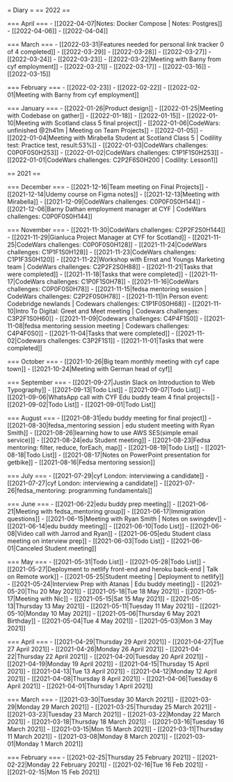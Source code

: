 = Diary =
== 2022 ==

=== April ===
        - [[2022-04-07|Notes: Docker Compose | Notes: Postgres]]
        - [[2022-04-06]]
        - [[2022-04-04]]

=== March ===
        - [[2022-03-31|Features needed for personal link tracker 0 of 4 completed]]
        - [[2022-03-29]]
        - [[2022-03-28]]
        - [[2022-03-27]]
        - [[2022-03-24]]
        - [[2022-03-23]]
        - [[2022-03-22|Meeting with Barny from cyf employment]]
        - [[2022-03-21]]
        - [[2022-03-17]]
        - [[2022-03-16]]
        - [[2022-03-15]]

=== February ===
        - [[2022-02-23]]
        - [[2022-02-22]]
        - [[2022-02-01|Meeting with Barny from cyf employment]]

=== January ===
        - [[2022-01-26|Product design]]
        - [[2022-01-25|Meeting with Codebase on gather]]
        - [[2022-01-18]]
        - [[2022-01-15]]
        - [[2022-01-10|Meeting with Scotland class 5 final project]]
        - [[2022-01-06|CodeWars: unfinished @2h41m | Meeting on Team Projects]]
        - [[2022-01-05]]
        - [[2022-01-04|Meeting with Mirabella Student at Scotland Class 5 | Codility test: Practice test, result:53%]]
        - [[2022-01-03|CodeWars challenges: C0P0F0S0H253]]
        - [[2022-01-02|CodeWars challenges: C1P1F1S0H253]]
        - [[2022-01-01|CodeWars challenges: C2P2F6S0H200 | Codility: Lesson1]]

== 2021 ==

=== December ===
        - [[2021-12-16|Team meeting on Final Projects]]
        - [[2021-12-14|Udemy course on Figma notes]]
        - [[2021-12-13|Meeting with Mirabella]]
        - [[2021-12-09|CodeWars challenges: C0P0F0S0H144]]
        - [[2021-12-06|Barny Dathan employment manager at CYF | CodeWars challenges: C0P0F0S0H144]]

=== November ===
        - [[2021-11-30|CodeWars challenges: C2P2F2S0H144]]
        - [[2021-11-29|Gianluca Project Manager at CYF for Scotland]]
        - [[2021-11-25|CodeWars challenges: C0P0F0S0H128]]
        - [[2021-11-24|CodeWars challenges: C1P1F1S0H128]]
        - [[2021-11-23|CodeWars challenges: C1P1F3S0H120]]
        - [[2021-11-22|Workshop with Ernst and Youngs Marketing team | CodeWars challenges: C2P2F2S0H88]]
        - [[2021-11-21|Tasks that were completed]]
        - [[2021-11-18|Tasks that were completed]]
        - [[2021-11-17|CodeWars challenges: C1P0F1S0H78]]
        - [[2021-11-16|CodeWars challenges: C0P0F0S0H78]]
        - [[2021-11-15|fedsa mentoring session | CodeWars challenges: C2P2F0S0H78]]
        - [[2021-11-11|In Person event: Codebridge newlands | Codewars challenges: C1P1F0S0H68]]
        - [[2021-11-10|Intro To Digital: Greet and Meet meeting | Codewars challenges: C3P2F1S0H60]]
        - [[2021-11-09|Codewars challenges: C4P4F1S0]]
        - [[2021-11-08|fedsa mentoring session meeting | Codewars challenges: C4P4F0S0]]
        - [[2021-11-04|Tasks that were completed]]
        - [[2021-11-02|Codewars challenges: C3P2F1S1]]
        - [[2021-11-01|Tasks that were completed]]

=== October ===
        - [[2021-10-26|Big team monthly meeting with cyf cape town]]
        - [[2021-10-24|Meeting with German head of cyf]]

=== September ===
        - [[2021-09-27|Justin Slack on Introduction to Web Typography]]
        - [[2021-09-13|Todo List]]
        - [[2021-09-07|Todo List]]
        - [[2021-09-06|WhatsApp call with CYF Edu buddy team 4 final projects]]
        - [[2021-09-02|Todo List]]
        - [[2021-09-01|Todo List]]

=== August ===
        - [[2021-08-31|edu buddy meeting for final project]]
        - [[2021-08-30|fedsa_mentoring session | edu student meeting with Ryan Smith]]
        - [[2021-08-26|learning how to use AWS SES(simple email service)]]
        - [[2021-08-24|edu Student meeting]]
        - [[2021-08-23|Fedsa mentoring: filter, reduce, forEach, map]]
        - [[2021-08-19|Todo List]]
        - [[2021-08-18|Todo List]]
        - [[2021-08-17|Notes on PowerPoint presentation for getbike]]
        - [[2021-08-16|Fedsa mentoring session]]

=== July ===
        - [[2021-07-29|cyf London: interviewing a candidate]]
        - [[2021-07-27|cyf London: interviewing a candidate]]
        - [[2021-07-26|fedsa_mentoring: programming fundamentals]]

=== June ===
        - [[2021-06-22|edu buddy prep meeting]]
        - [[2021-06-21|Meeting with fedsa_mentoring group]]
        - [[2021-06-17|Immigration questions]]
        - [[2021-06-15|Meeting with Ryan Smith | Notes on swingdev]]
        - [[2021-06-14|edu buddy meeting]]
        - [[2021-06-10|Todo List]]
        - [[2021-06-08|Video call with Jarrod and Ryan]]
        - [[2021-06-05|edu Student class meeting on interview prep]]
        - [[2021-06-03|Todo List]]
        - [[2021-06-01|Canceled Student meeting]]

=== May ===
        - [[2021-05-31|Todo List]]
        - [[2021-05-28|Todo List]]
        - [[2021-05-27|Deployment to netlify front-end and heroku back-end | Talk on Remote work]]
        - [[2021-05-25|Student meeting | Deployment to netlify]]
        - [[2021-05-24|Interview Prep with Atanas | Edu buddy meeting]]
        - [[2021-05-20|Thu 20 May 2021]]
        - [[2021-05-18|Tue 18 May 2021]]
        - [[2021-05-17|Meeting with Nic]]
        - [[2021-05-15|Sat 15 May 2021]]
        - [[2021-05-13|Thursday 13 May 2021]]
        - [[2021-05-11|Tuesday 11 May 2021]]
        - [[2021-05-10|Monday 10 May 2021]]
        - [[2021-05-06|Thursday 6 May 2021 Birthday]]
        - [[2021-05-04|Tue 4 May 2021]]
        - [[2021-05-03|Mon 3 May 2021]]

=== April ===
        - [[2021-04-29|Thursday 29 April 2021]]
        - [[2021-04-27|Tue 27 April 2021]]
        - [[2021-04-26|Monday 26 April 2021]]
        - [[2021-04-22|Thursday 22 April 2021]]
        - [[2021-04-20|Tuesday 20 April 2021]]
        - [[2021-04-19|Monday 19 April 2021]]
        - [[2021-04-15|Thursday 15 April 2021]]
        - [[2021-04-13|Tue 13 April 2021]]
        - [[2021-04-12|Monday 12 April 2021]]
        - [[2021-04-08|Thursday 8 April 2021]]
        - [[2021-04-06|Tuesday 6 April 2021]]
        - [[2021-04-01|Thursday 1 April 2021]]

=== March ===
        - [[2021-03-30|Tuesday 30 March 2021]]
        - [[2021-03-29|Monday 29 March 2021]]
        - [[2021-03-25|Thursday 25 March 2021]]
        - [[2021-03-23|Tuesday 23 March 2021]]
        - [[2021-03-22|Monday 22 March 2021]]
        - [[2021-03-18|Thursday 18 March 2021]]
        - [[2021-03-16|Tuesday 16 March 2021]]
        - [[2021-03-15|Mon 15 March 2021]]
        - [[2021-03-11|Thursday 11 March 2021]]
        - [[2021-03-08|Monday 8 March 2021]]
        - [[2021-03-01|Monday 1 March 2021]]

=== February ===
        - [[2021-02-25|Thursday 25 February 2021]]
        - [[2021-02-22|Monday 22 February 2021]]
        - [[2021-02-16|Tue 16 Feb 2021]]
        - [[2021-02-15|Mon 15 Feb 2021]]
